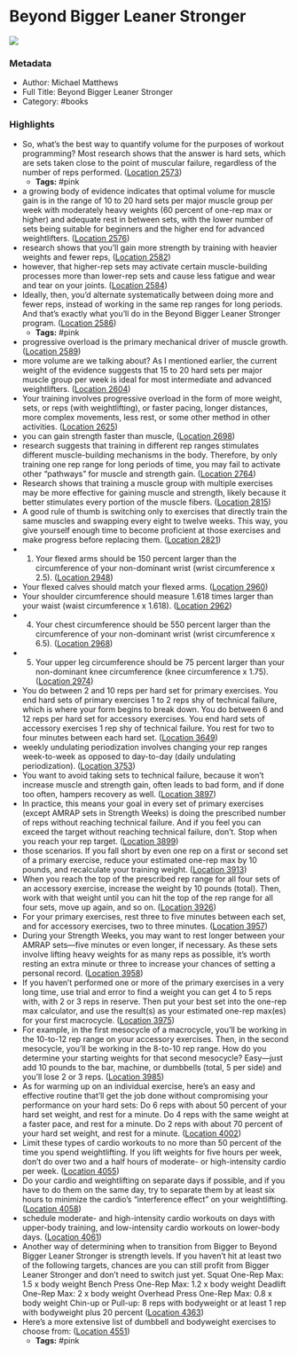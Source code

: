 # Beyond Bigger Leaner Stronger

![](https://images-na.ssl-images-amazon.com/images/I/51RBh7-Z5GL._SL200_.jpg)

### Metadata

- Author: Michael Matthews
- Full Title: Beyond Bigger Leaner Stronger
- Category: #books

### Highlights

- So, what’s the best way to quantify volume for the purposes of workout programming? Most research shows that the answer is hard sets, which are sets taken close to the point of muscular failure, regardless of the number of reps performed. ([Location 2573](https://readwise.io/to_kindle?action=open&asin=B00MXE63MA&location=2573))
    - **Tags:** #pink
- a growing body of evidence indicates that optimal volume for muscle gain is in the range of 10 to 20 hard sets per major muscle group per week with moderately heavy weights (60 percent of one-rep max or higher) and adequate rest in between sets, with the lower number of sets being suitable for beginners and the higher end for advanced weightlifters. ([Location 2576](https://readwise.io/to_kindle?action=open&asin=B00MXE63MA&location=2576))
- research shows that you’ll gain more strength by training with heavier weights and fewer reps, ([Location 2582](https://readwise.io/to_kindle?action=open&asin=B00MXE63MA&location=2582))
- however, that higher-rep sets may activate certain muscle-building processes more than lower-rep sets and cause less fatigue and wear and tear on your joints. ([Location 2584](https://readwise.io/to_kindle?action=open&asin=B00MXE63MA&location=2584))
- Ideally, then, you’d alternate systematically between doing more and fewer reps, instead of working in the same rep ranges for long periods. And that’s exactly what you’ll do in the Beyond Bigger Leaner Stronger program. ([Location 2586](https://readwise.io/to_kindle?action=open&asin=B00MXE63MA&location=2586))
    - **Tags:** #pink
- progressive overload is the primary mechanical driver of muscle growth. ([Location 2589](https://readwise.io/to_kindle?action=open&asin=B00MXE63MA&location=2589))
- more volume are we talking about? As I mentioned earlier, the current weight of the evidence suggests that 15 to 20 hard sets per major muscle group per week is ideal for most intermediate and advanced weightlifters. ([Location 2604](https://readwise.io/to_kindle?action=open&asin=B00MXE63MA&location=2604))
- Your training involves progressive overload in the form of more weight, sets, or reps (with weightlifting), or faster pacing, longer distances, more complex movements, less rest, or some other method in other activities. ([Location 2625](https://readwise.io/to_kindle?action=open&asin=B00MXE63MA&location=2625))
- you can gain strength faster than muscle, ([Location 2698](https://readwise.io/to_kindle?action=open&asin=B00MXE63MA&location=2698))
- research suggests that training in different rep ranges stimulates different muscle-building mechanisms in the body. Therefore, by only training one rep range for long periods of time, you may fail to activate other “pathways” for muscle and strength gain. ([Location 2764](https://readwise.io/to_kindle?action=open&asin=B00MXE63MA&location=2764))
- Research shows that training a muscle group with multiple exercises may be more effective for gaining muscle and strength, likely because it better stimulates every portion of the muscle fibers. ([Location 2815](https://readwise.io/to_kindle?action=open&asin=B00MXE63MA&location=2815))
- A good rule of thumb is switching only to exercises that directly train the same muscles and swapping every eight to twelve weeks. This way, you give yourself enough time to become proficient at those exercises and make progress before replacing them. ([Location 2821](https://readwise.io/to_kindle?action=open&asin=B00MXE63MA&location=2821))
- 1. Your flexed arms should be 150 percent larger than the circumference of your non-dominant wrist (wrist circumference x 2.5). ([Location 2948](https://readwise.io/to_kindle?action=open&asin=B00MXE63MA&location=2948))
- Your flexed calves should match your flexed arms. ([Location 2960](https://readwise.io/to_kindle?action=open&asin=B00MXE63MA&location=2960))
- Your shoulder circumference should measure 1.618 times larger than your waist (waist circumference x 1.618). ([Location 2962](https://readwise.io/to_kindle?action=open&asin=B00MXE63MA&location=2962))
- 4. Your chest circumference should be 550 percent larger than the circumference of your non-dominant wrist (wrist circumference x 6.5). ([Location 2968](https://readwise.io/to_kindle?action=open&asin=B00MXE63MA&location=2968))
- 5. Your upper leg circumference should be 75 percent larger than your non-dominant knee circumference (knee circumference x 1.75). ([Location 2974](https://readwise.io/to_kindle?action=open&asin=B00MXE63MA&location=2974))
- You do between 2 and 10 reps per hard set for primary exercises. You end hard sets of primary exercises 1 to 2 reps shy of technical failure, which is where your form begins to break down. You do between 6 and 12 reps per hard set for accessory exercises. You end hard sets of accessory exercises 1 rep shy of technical failure. You rest for two to four minutes between each hard set. ([Location 3649](https://readwise.io/to_kindle?action=open&asin=B00MXE63MA&location=3649))
- weekly undulating periodization involves changing your rep ranges week-to-week as opposed to day-to-day (daily undulating periodization). ([Location 3753](https://readwise.io/to_kindle?action=open&asin=B00MXE63MA&location=3753))
- You want to avoid taking sets to technical failure, because it won’t increase muscle and strength gain, often leads to bad form, and if done too often, hampers recovery as well. ([Location 3897](https://readwise.io/to_kindle?action=open&asin=B00MXE63MA&location=3897))
- In practice, this means your goal in every set of primary exercises (except AMRAP sets in Strength Weeks) is doing the prescribed number of reps without reaching technical failure. And if you feel you can exceed the target without reaching technical failure, don’t. Stop when you reach your rep target. ([Location 3899](https://readwise.io/to_kindle?action=open&asin=B00MXE63MA&location=3899))
- those scenarios. If you fall short by even one rep on a first or second set of a primary exercise, reduce your estimated one-rep max by 10 pounds, and recalculate your training weight. ([Location 3913](https://readwise.io/to_kindle?action=open&asin=B00MXE63MA&location=3913))
- When you reach the top of the prescribed rep range for all four sets of an accessory exercise, increase the weight by 10 pounds (total). Then, work with that weight until you can hit the top of the rep range for all four sets, move up again, and so on. ([Location 3926](https://readwise.io/to_kindle?action=open&asin=B00MXE63MA&location=3926))
- For your primary exercises, rest three to five minutes between each set, and for accessory exercises, two to three minutes. ([Location 3957](https://readwise.io/to_kindle?action=open&asin=B00MXE63MA&location=3957))
- During your Strength Weeks, you may want to rest longer between your AMRAP sets—five minutes or even longer, if necessary. As these sets involve lifting heavy weights for as many reps as possible, it’s worth resting an extra minute or three to increase your chances of setting a personal record. ([Location 3958](https://readwise.io/to_kindle?action=open&asin=B00MXE63MA&location=3958))
- If you haven’t performed one or more of the primary exercises in a very long time, use trial and error to find a weight you can get 4 to 5 reps with, with 2 or 3 reps in reserve. Then put your best set into the one-rep max calculator, and use the result(s) as your estimated one-rep max(es) for your first macrocycle. ([Location 3975](https://readwise.io/to_kindle?action=open&asin=B00MXE63MA&location=3975))
- For example, in the first mesocycle of a macrocycle, you’ll be working in the 10-to-12 rep range on your accessory exercises. Then, in the second mesocycle, you’ll be working in the 8-to-10 rep range. How do you determine your starting weights for that second mesocycle? Easy—just add 10 pounds to the bar, machine, or dumbbells (total, 5 per side) and you’ll lose 2 or 3 reps. ([Location 3985](https://readwise.io/to_kindle?action=open&asin=B00MXE63MA&location=3985))
- As for warming up on an individual exercise, here’s an easy and effective routine that’ll get the job done without compromising your performance on your hard sets: Do 6 reps with about 50 percent of your hard set weight, and rest for a minute. Do 4 reps with the same weight at a faster pace, and rest for a minute. Do 2 reps with about 70 percent of your hard set weight, and rest for a minute. ([Location 4002](https://readwise.io/to_kindle?action=open&asin=B00MXE63MA&location=4002))
- Limit these types of cardio workouts to no more than 50 percent of the time you spend weightlifting. If you lift weights for five hours per week, don’t do over two and a half hours of moderate- or high-intensity cardio per week. ([Location 4055](https://readwise.io/to_kindle?action=open&asin=B00MXE63MA&location=4055))
- Do your cardio and weightlifting on separate days if possible, and if you have to do them on the same day, try to separate them by at least six hours to minimize the cardio’s “interference effect” on your weightlifting. ([Location 4058](https://readwise.io/to_kindle?action=open&asin=B00MXE63MA&location=4058))
- schedule moderate- and high-intensity cardio workouts on days with upper-body training, and low-intensity cardio workouts on lower-body days. ([Location 4061](https://readwise.io/to_kindle?action=open&asin=B00MXE63MA&location=4061))
- Another way of determining when to transition from Bigger to Beyond Bigger Leaner Stronger is strength levels. If you haven’t hit at least two of the following targets, chances are you can still profit from Bigger Leaner Stronger and don’t need to switch just yet. Squat One-Rep Max: 1.5 x body weight Bench Press One-Rep Max: 1.2 x body weight Deadlift One-Rep Max: 2 x body weight Overhead Press One-Rep Max: 0.8 x body weight Chin-up or Pull-up: 8 reps with bodyweight or at least 1 rep with bodyweight plus 20 percent ([Location 4363](https://readwise.io/to_kindle?action=open&asin=B00MXE63MA&location=4363))
- Here’s a more extensive list of dumbbell and bodyweight exercises to choose from: ([Location 4551](https://readwise.io/to_kindle?action=open&asin=B00MXE63MA&location=4551))
    - **Tags:** #pink
